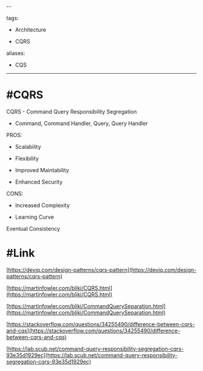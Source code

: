 --

tags:

 - Architecture

 - CQRS

aliases:

 - CQS

---

# #CQRS 




CQRS - Command Query Responsibility Segregation

- Command, Command Handler, Query, Query Handler




PROS:

 - Scalability

 - Flexibility

 - Improved Maintability

 - Enhanced Security

CONS:

 - Increased Complexity

 - Learning Curve

Eventual Consistency




# #Link 




[https://deviq.com/design-patterns/cqrs-pattern](https://deviq.com/design-patterns/cqrs-pattern)




[https://martinfowler.com/bliki/CQRS.html](https://martinfowler.com/bliki/CQRS.html)




[https://martinfowler.com/bliki/CommandQuerySeparation.html](https://martinfowler.com/bliki/CommandQuerySeparation.html)




[https://stackoverflow.com/questions/34255490/difference-between-cqrs-and-cqs](https://stackoverflow.com/questions/34255490/difference-between-cqrs-and-cqs)






[https://lab.scub.net/command-query-responsibility-segregation-cqrs-93e35d1929ec](https://lab.scub.net/command-query-responsibility-segregation-cqrs-93e35d1929ec)
